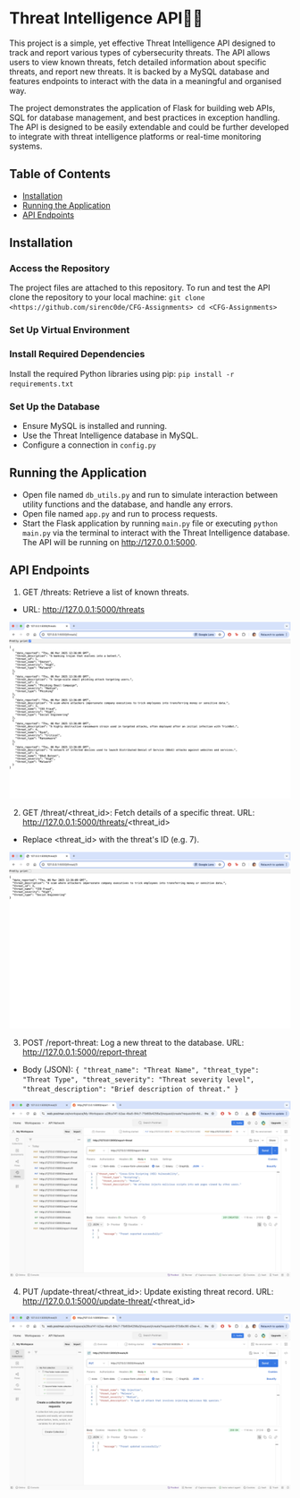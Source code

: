 # Threat Intelligence API🧙🏾
This project is a simple, yet effective Threat Intelligence API designed to track and report various types of 
cybersecurity threats. The API allows users to view known threats, fetch detailed information about specific 
threats, and report new threats. It is backed by a MySQL database and features endpoints to interact with the
data in a meaningful and organised way.

The project demonstrates the application of Flask for building web APIs, SQL for database management, and best
practices in exception handling. The API is designed to be easily extendable and could be further developed to integrate
with threat intelligence platforms or real-time monitoring systems.

## Table of Contents
- [Installation](#installation)
- [Running the Application](#running-the-application)
- [API Endpoints](#api-endpoints)

## Installation
### Access the Repository
The project files are attached to this repository. To run and test the API clone the repository to your local machine:
`git clone <https://github.com/sirenc0de/CFG-Assignments>
cd <CFG-Assignments>`

### Set Up Virtual Environment


### Install Required Dependencies
Install the required Python libraries using pip:
`pip install -r requirements.txt`

### Set Up the Database
- Ensure MySQL is installed and running.
- Use the Threat Intelligence database in MySQL.
- Configure a connection in `config.py`

## Running the Application
- Open file named `db_utils.py` and run to simulate interaction between utility functions and the database, and handle any errors.
- Open file named `app.py` and run to process requests.
- Start the Flask application by running `main.py` file or executing `python main.py` via the terminal to interact with the Threat Intelligence database.
The API will be running on http://127.0.0.1:5000.

## API Endpoints
1. GET /threats: Retrieve a list of known threats.
* URL: http://127.0.0.1:5000/threats

![get_threats_eg.png](images/get_threats_eg.png)

2. GET /threat/<threat_id>: Fetch details of a specific threat.
URL: http://127.0.0.1:5000/threats/<threat_id>
- Replace <threat_id> with the threat's ID (e.g. 7).

![get_threat_by_id_eg.png](images/get_threat_by_id_eg.png)

3. POST /report-threat: Log a new threat to the database.
URL: http://127.0.0.1:5000/report-threat
- Body (JSON): 
`{
"threat_name": "Threat Name",
"threat_type": "Threat Type",
"threat_severity": "Threat severity level",
"threat_description": "Brief description of threat."
}`

![report_threat_eg.png](images/report_threat_eg.png)

4. PUT /update-threat/<threat_id>: Update existing threat record.
URL: http://127.0.0.1:5000/update-threat/<threat_id>

![update_threat_eg.png](images/update_threat_eg.png)

